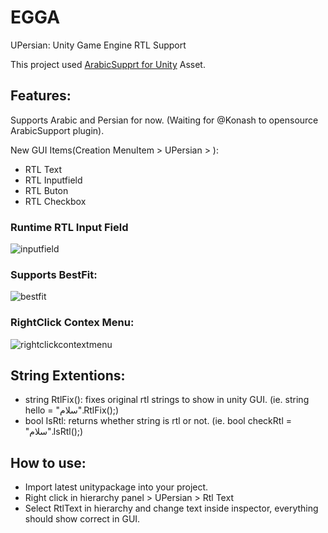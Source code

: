 # EGGA

UPersian:
Unity Game Engine RTL Support

This project used [ArabicSupprt for Unity](https://www.assetstore.unity3d.com/en/#!/content/2674) Asset.

## Features:

Supports Arabic and Persian for now. (Waiting for @Konash to opensource ArabicSupport plugin).

New GUI Items(Creation MenuItem > UPersian > ): 
- RTL Text
- RTL Inputfield
- RTL Buton 
- RTL Checkbox

### Runtime RTL Input Field

![inputfield](https://cloud.githubusercontent.com/assets/19928031/16045524/05988ed8-325e-11e6-8be9-f919321def01.gif)

### Supports BestFit:

![bestfit](https://cloud.githubusercontent.com/assets/19928031/16045806/5e3c93e4-325f-11e6-9bab-9242df7c225b.gif)


### RightClick Contex Menu:

![rightclickcontextmenu](https://cloud.githubusercontent.com/assets/19928031/16046308/371c261a-3261-11e6-83ee-2864cbffb57b.gif)


## String Extentions:
- string RtlFix(): fixes original rtl strings to show in unity GUI. (ie. string hello = "سلام".RtlFix();)
- bool IsRtl: returns whether string is rtl or not. (ie. bool checkRtl = "سلام".IsRtl();)

## How to use:
- Import latest unitypackage into your project.
- Right click in hierarchy panel > UPersian > Rtl Text
- Select RtlText in hierarchy and change text inside inspector, everything should show correct in GUI.
